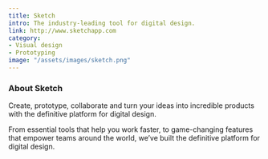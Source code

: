 ```yaml
---
title: Sketch
intro: The industry-leading tool for digital design.
link: http://www.sketchapp.com
category:
- Visual design
- Prototyping
image: "/assets/images/sketch.png"
---
```


### About Sketch

Create, prototype, collaborate and turn your ideas into incredible products with the definitive platform for digital design.

From essential tools that help you work faster, to game-changing features that empower teams around the world, we’ve built the definitive platform for digital design.